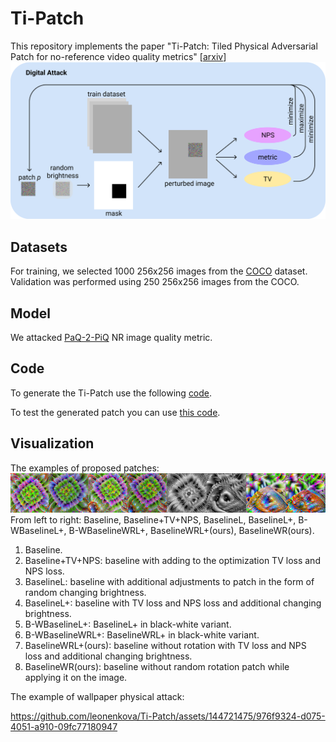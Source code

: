 # Ti-Patch
This repository implements the paper "Ti-Patch: Tiled Physical Adversarial Patch for no-reference video quality metrics" [[arxiv](https://arxiv.org/abs/2404.09961)]
![](https://github.com/leonenkova/Ti-Patch/raw/main/ims/DigitalAttachScheme.png)

## Datasets
For training, we selected 1000 256x256 images from the [COCO](https://www.kaggle.com/datasets/awsaf49/coco-2017-dataset) dataset. 
Validation was performed using 250 256x256 images from the COCO.

## Model
We attacked [PaQ-2-PiQ](https://github.com/baidut/paq2piq) NR image quality metric. 

## Code
To generate the Ti-Patch use the following [code](https://github.com/leonenkova/Ti-Patch/blob/main/Ti_Patch_Attack_Training.ipynb).

To test the generated patch you can use [this code](https://github.com/leonenkova/Ti-Patch/blob/main/Test_patches_PaQ_2_PiQ.ipynb).

## Visualization
The examples of proposed patches:
![](https://github.com/leonenkova/Ti-Patch/blob/main/ims/Exmpls.png)
From left to right: Baseline, Baseline+TV+NPS, BaselineL, BaselineL+, B-WBaselineL+, B-WBaselineWRL+, BaselineWRL+(ours), BaselineWR(ours).

1) Baseline.
2) Baseline+TV+NPS: baseline with adding to the optimization TV loss and NPS loss.
3) BaselineL: baseline with additional adjustments to patch in the form of random changing brightness.
4) BaselineL+: baseline with TV loss and NPS loss and additional changing brightness.
5) B-WBaselineL+: BaselineL+ in black-white variant.
6) B-WBaselineWRL+: BaselineWRL+ in black-white variant.
7) BaselineWRL+(ours): baseline without rotation with TV loss and NPS loss and additional changing brightness.
8) BaselineWR(ours): baseline without random rotation patch while applying it on the image.


The example of wallpaper physical attack:


https://github.com/leonenkova/Ti-Patch/assets/144721475/976f9324-d075-4051-a910-09fc77180947


